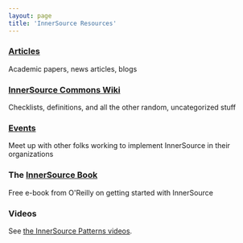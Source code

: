 ```yaml
---
layout: page
title: 'InnerSource Resources'
---
```


### [Articles](articles/)

Academic papers, news articles, blogs

### [InnerSource Commons Wiki](https://github.com/paypal/InnerSourceCommons/wiki)

Checklists, definitions, and all the other random, uncategorized stuff

### [Events](/InnerSourceCommons/events/)

Meet up with other folks working to implement InnerSource in their organizations

### The [InnerSource Book](http://www.oreilly.com/programming/free/getting-started-with-innersource.csp)

Free e-book from O'Reilly on getting started with InnerSource

### Videos

See [the InnerSource Patterns videos](http://bit.ly/innersource_patterns_videos).
